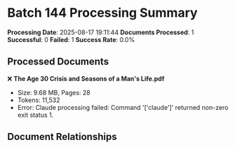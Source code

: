 # Batch 144 Processing Summary

**Processing Date**: 2025-08-17 19:11:44
**Documents Processed**: 1
**Successful**: 0
**Failed**: 1
**Success Rate**: 0.0%

## Processed Documents

❌ **The Age 30 Crisis and Seasons of a Man's Life.pdf**
   - Size: 9.68 MB, Pages: 28
   - Tokens: 11,532
   - Error: Claude processing failed: Command '['claude']' returned non-zero exit status 1.

## Document Relationships
